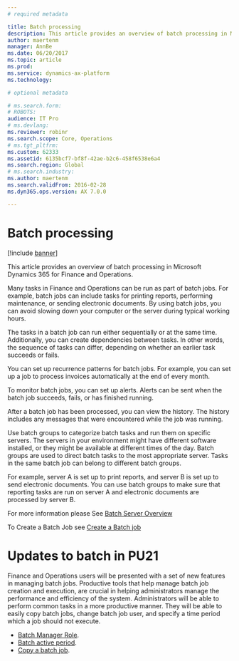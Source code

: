 ```yaml
---
# required metadata

title: Batch processing
description: This article provides an overview of batch processing in Microsoft Dynamics 365 for Finance and Operations.
author: maertenm
manager: AnnBe
ms.date: 06/20/2017
ms.topic: article
ms.prod: 
ms.service: dynamics-ax-platform
ms.technology: 

# optional metadata

# ms.search.form: 
# ROBOTS: 
audience: IT Pro
# ms.devlang: 
ms.reviewer: robinr
ms.search.scope: Core, Operations
# ms.tgt_pltfrm: 
ms.custom: 62333
ms.assetid: 6135bcf7-bf8f-42ae-b2c6-458f6538e6a4
ms.search.region: Global
# ms.search.industry: 
ms.author: maertenm
ms.search.validFrom: 2016-02-28
ms.dyn365.ops.version: AX 7.0.0

---
```


# Batch processing

[!include [banner](../includes/banner.md)]

This article provides an overview of batch processing in Microsoft Dynamics 365 for Finance and Operations.

Many tasks in Finance and Operations can be run as part of batch jobs. For example, batch jobs can include tasks for printing reports, performing maintenance, or sending electronic documents. By using batch jobs, you can avoid slowing down your computer or the server during typical working hours. 

The tasks in a batch job can run either sequentially or at the same time. Additionally, you can create dependencies between tasks. In other words, the sequence of tasks can differ, depending on whether an earlier task succeeds or fails. 

You can set up recurrence patterns for batch jobs. For example, you can set up a job to process invoices automatically at the end of every month. 

To monitor batch jobs, you can set up alerts. Alerts can be sent when the batch job succeeds, fails, or has finished running. 

After a batch job has been processed, you can view the history. The history includes any messages that were encountered while the job was running. 

Use batch groups to categorize batch tasks and run them on specific servers. The servers in your environment might have different software installed, or they might be available at different times of the day. Batch groups are used to direct batch tasks to the most appropriate server. Tasks in the same batch job can belong to different batch groups. 

For example, server A is set up to print reports, and server B is set up to send electronic documents. You can use batch groups to make sure that reporting tasks are run on server A and electronic documents are processed by server B.

For more information please See [Batch Server Overview](batch-server-overview.md)

To Create a Batch Job see [Create a Batch job](tasks/create-batch-job.md)


# Updates to batch in PU21

Finance and Operations users will be presented with a set of new features in managing batch jobs.
Productive tools that help manage batch job creation and execution, are crucial in helping administrators manage the performance and efficiency of the system.
Administrators will be able to perform common tasks in a more productive manner. They will be able to easily copy batch jobs, change batch job user, and specify a time period which a job should not execute. 

-  [Batch Manager Role](runby.md).
-  [Batch active period](activeperiod.md).
-  [Copy a batch job](copy-batch-job.md).



